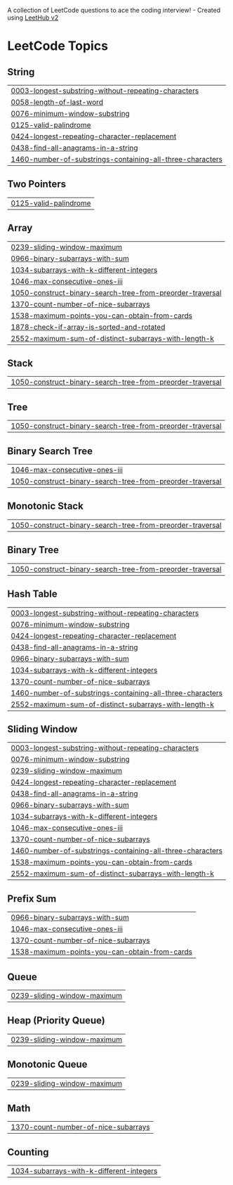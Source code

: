 A collection of LeetCode questions to ace the coding interview! - Created using [LeetHub v2](https://github.com/arunbhardwaj/LeetHub-2.0)
<!---LeetCode Topics Start-->
# LeetCode Topics
## String
|  |
| ------- |
| [0003-longest-substring-without-repeating-characters](https://github.com/anupvernekar31/Leetcode-DSA/tree/master/0003-longest-substring-without-repeating-characters) |
| [0058-length-of-last-word](https://github.com/anupvernekar31/Leetcode-DSA/tree/master/0058-length-of-last-word) |
| [0076-minimum-window-substring](https://github.com/anupvernekar31/Leetcode-DSA/tree/master/0076-minimum-window-substring) |
| [0125-valid-palindrome](https://github.com/anupvernekar31/Leetcode-DSA/tree/master/0125-valid-palindrome) |
| [0424-longest-repeating-character-replacement](https://github.com/anupvernekar31/Leetcode-DSA/tree/master/0424-longest-repeating-character-replacement) |
| [0438-find-all-anagrams-in-a-string](https://github.com/anupvernekar31/Leetcode-DSA/tree/master/0438-find-all-anagrams-in-a-string) |
| [1460-number-of-substrings-containing-all-three-characters](https://github.com/anupvernekar31/Leetcode-DSA/tree/master/1460-number-of-substrings-containing-all-three-characters) |
## Two Pointers
|  |
| ------- |
| [0125-valid-palindrome](https://github.com/anupvernekar31/Leetcode-DSA/tree/master/0125-valid-palindrome) |
## Array
|  |
| ------- |
| [0239-sliding-window-maximum](https://github.com/anupvernekar31/Leetcode-DSA/tree/master/0239-sliding-window-maximum) |
| [0966-binary-subarrays-with-sum](https://github.com/anupvernekar31/Leetcode-DSA/tree/master/0966-binary-subarrays-with-sum) |
| [1034-subarrays-with-k-different-integers](https://github.com/anupvernekar31/Leetcode-DSA/tree/master/1034-subarrays-with-k-different-integers) |
| [1046-max-consecutive-ones-iii](https://github.com/anupvernekar31/Leetcode-DSA/tree/master/1046-max-consecutive-ones-iii) |
| [1050-construct-binary-search-tree-from-preorder-traversal](https://github.com/anupvernekar31/Leetcode-DSA/tree/master/1050-construct-binary-search-tree-from-preorder-traversal) |
| [1370-count-number-of-nice-subarrays](https://github.com/anupvernekar31/Leetcode-DSA/tree/master/1370-count-number-of-nice-subarrays) |
| [1538-maximum-points-you-can-obtain-from-cards](https://github.com/anupvernekar31/Leetcode-DSA/tree/master/1538-maximum-points-you-can-obtain-from-cards) |
| [1878-check-if-array-is-sorted-and-rotated](https://github.com/anupvernekar31/Leetcode-DSA/tree/master/1878-check-if-array-is-sorted-and-rotated) |
| [2552-maximum-sum-of-distinct-subarrays-with-length-k](https://github.com/anupvernekar31/Leetcode-DSA/tree/master/2552-maximum-sum-of-distinct-subarrays-with-length-k) |
## Stack
|  |
| ------- |
| [1050-construct-binary-search-tree-from-preorder-traversal](https://github.com/anupvernekar31/Leetcode-DSA/tree/master/1050-construct-binary-search-tree-from-preorder-traversal) |
## Tree
|  |
| ------- |
| [1050-construct-binary-search-tree-from-preorder-traversal](https://github.com/anupvernekar31/Leetcode-DSA/tree/master/1050-construct-binary-search-tree-from-preorder-traversal) |
## Binary Search Tree
|  |
| ------- |
| [1046-max-consecutive-ones-iii](https://github.com/anupvernekar31/Leetcode-DSA/tree/master/1046-max-consecutive-ones-iii) |
| [1050-construct-binary-search-tree-from-preorder-traversal](https://github.com/anupvernekar31/Leetcode-DSA/tree/master/1050-construct-binary-search-tree-from-preorder-traversal) |
## Monotonic Stack
|  |
| ------- |
| [1050-construct-binary-search-tree-from-preorder-traversal](https://github.com/anupvernekar31/Leetcode-DSA/tree/master/1050-construct-binary-search-tree-from-preorder-traversal) |
## Binary Tree
|  |
| ------- |
| [1050-construct-binary-search-tree-from-preorder-traversal](https://github.com/anupvernekar31/Leetcode-DSA/tree/master/1050-construct-binary-search-tree-from-preorder-traversal) |
## Hash Table
|  |
| ------- |
| [0003-longest-substring-without-repeating-characters](https://github.com/anupvernekar31/Leetcode-DSA/tree/master/0003-longest-substring-without-repeating-characters) |
| [0076-minimum-window-substring](https://github.com/anupvernekar31/Leetcode-DSA/tree/master/0076-minimum-window-substring) |
| [0424-longest-repeating-character-replacement](https://github.com/anupvernekar31/Leetcode-DSA/tree/master/0424-longest-repeating-character-replacement) |
| [0438-find-all-anagrams-in-a-string](https://github.com/anupvernekar31/Leetcode-DSA/tree/master/0438-find-all-anagrams-in-a-string) |
| [0966-binary-subarrays-with-sum](https://github.com/anupvernekar31/Leetcode-DSA/tree/master/0966-binary-subarrays-with-sum) |
| [1034-subarrays-with-k-different-integers](https://github.com/anupvernekar31/Leetcode-DSA/tree/master/1034-subarrays-with-k-different-integers) |
| [1370-count-number-of-nice-subarrays](https://github.com/anupvernekar31/Leetcode-DSA/tree/master/1370-count-number-of-nice-subarrays) |
| [1460-number-of-substrings-containing-all-three-characters](https://github.com/anupvernekar31/Leetcode-DSA/tree/master/1460-number-of-substrings-containing-all-three-characters) |
| [2552-maximum-sum-of-distinct-subarrays-with-length-k](https://github.com/anupvernekar31/Leetcode-DSA/tree/master/2552-maximum-sum-of-distinct-subarrays-with-length-k) |
## Sliding Window
|  |
| ------- |
| [0003-longest-substring-without-repeating-characters](https://github.com/anupvernekar31/Leetcode-DSA/tree/master/0003-longest-substring-without-repeating-characters) |
| [0076-minimum-window-substring](https://github.com/anupvernekar31/Leetcode-DSA/tree/master/0076-minimum-window-substring) |
| [0239-sliding-window-maximum](https://github.com/anupvernekar31/Leetcode-DSA/tree/master/0239-sliding-window-maximum) |
| [0424-longest-repeating-character-replacement](https://github.com/anupvernekar31/Leetcode-DSA/tree/master/0424-longest-repeating-character-replacement) |
| [0438-find-all-anagrams-in-a-string](https://github.com/anupvernekar31/Leetcode-DSA/tree/master/0438-find-all-anagrams-in-a-string) |
| [0966-binary-subarrays-with-sum](https://github.com/anupvernekar31/Leetcode-DSA/tree/master/0966-binary-subarrays-with-sum) |
| [1034-subarrays-with-k-different-integers](https://github.com/anupvernekar31/Leetcode-DSA/tree/master/1034-subarrays-with-k-different-integers) |
| [1046-max-consecutive-ones-iii](https://github.com/anupvernekar31/Leetcode-DSA/tree/master/1046-max-consecutive-ones-iii) |
| [1370-count-number-of-nice-subarrays](https://github.com/anupvernekar31/Leetcode-DSA/tree/master/1370-count-number-of-nice-subarrays) |
| [1460-number-of-substrings-containing-all-three-characters](https://github.com/anupvernekar31/Leetcode-DSA/tree/master/1460-number-of-substrings-containing-all-three-characters) |
| [1538-maximum-points-you-can-obtain-from-cards](https://github.com/anupvernekar31/Leetcode-DSA/tree/master/1538-maximum-points-you-can-obtain-from-cards) |
| [2552-maximum-sum-of-distinct-subarrays-with-length-k](https://github.com/anupvernekar31/Leetcode-DSA/tree/master/2552-maximum-sum-of-distinct-subarrays-with-length-k) |
## Prefix Sum
|  |
| ------- |
| [0966-binary-subarrays-with-sum](https://github.com/anupvernekar31/Leetcode-DSA/tree/master/0966-binary-subarrays-with-sum) |
| [1046-max-consecutive-ones-iii](https://github.com/anupvernekar31/Leetcode-DSA/tree/master/1046-max-consecutive-ones-iii) |
| [1370-count-number-of-nice-subarrays](https://github.com/anupvernekar31/Leetcode-DSA/tree/master/1370-count-number-of-nice-subarrays) |
| [1538-maximum-points-you-can-obtain-from-cards](https://github.com/anupvernekar31/Leetcode-DSA/tree/master/1538-maximum-points-you-can-obtain-from-cards) |
## Queue
|  |
| ------- |
| [0239-sliding-window-maximum](https://github.com/anupvernekar31/Leetcode-DSA/tree/master/0239-sliding-window-maximum) |
## Heap (Priority Queue)
|  |
| ------- |
| [0239-sliding-window-maximum](https://github.com/anupvernekar31/Leetcode-DSA/tree/master/0239-sliding-window-maximum) |
## Monotonic Queue
|  |
| ------- |
| [0239-sliding-window-maximum](https://github.com/anupvernekar31/Leetcode-DSA/tree/master/0239-sliding-window-maximum) |
## Math
|  |
| ------- |
| [1370-count-number-of-nice-subarrays](https://github.com/anupvernekar31/Leetcode-DSA/tree/master/1370-count-number-of-nice-subarrays) |
## Counting
|  |
| ------- |
| [1034-subarrays-with-k-different-integers](https://github.com/anupvernekar31/Leetcode-DSA/tree/master/1034-subarrays-with-k-different-integers) |
<!---LeetCode Topics End-->